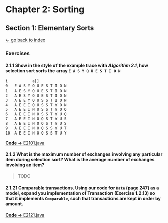 # Chapter 2: Sorting

## Section 1: Elementary Sorts

[<- go back to index](../../../../index.md)

### Exercises

#### 2.1.1 Show in the style of the example trace with *Algorithm 2.1*, how selection sort sorts the array `E A S Y Q U E S T I O N`

```txt
i           a[]
0   E A S Y Q U E S T I O N
1   A E S Y Q U E S T I O N
2   A E S Y Q U E S T I O N
3   A E E Y Q U S S T I O N
4   A E E I Q U S S T Y O N
5   A E E I N U S S T Y O Q
6   A E E I N O S S T Y U Q
7   A E E I N O Q S T Y U S
8   A E E I N O Q S T Y U S
9   A E E I N O Q S S Y U T
10  A E E I N O Q S S T U Y

```

[**Code ->** E2101.java](./E2101.java)

#### 2.1.2 What is the maximum number of exchanges involving any particular item during selection sort? What is the average number of exchanges involving an item?

> TODO

#### 2.1.21 Comparable transactions. Using our code for `Date` (page 247) as a model, expand you implementation of Transaction (Exercise 1.2.13) so that it implements `Comparable`, such that transactions are kept in order by amount.

[**Code ->** E2121.java](./E2121.java)
